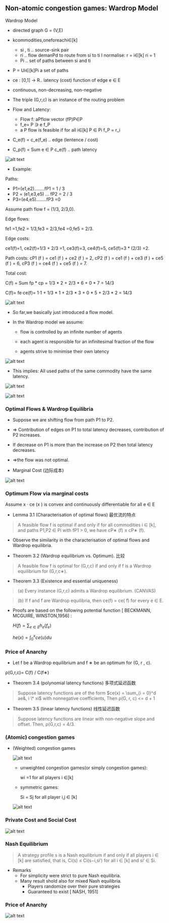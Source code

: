 ## Non-atomic congestion games: Wardrop Model

Wardrop Model

- directed graph G = (V,E)

- kcommodities,oneforeachi∈[k]

  - si , ti .. source-sink pair
  - ri .. flow demanPd to route from si to ti I normalise: r = i∈[k] ri = 1
  - Pi .. set of paths between si and ti

- P = Ui∈[k]Pi a set of paths

- ce : [0,1] → R.. latency (cost) function of edge e ∈ E

- continuous, non-decreasing, non-negative

- The triple (G,r,c) is an instance of the routing problem

- Flow and Latency:

  - Flow f: aPflow vector (fP)P∈P
  - f_e= P ∋ e f_P
  - a P flow is feasible if for all i∈[k] P ∈ Pi f_P = r_i

- C_e(f) = c_e(f_e) .. edge (lentence / cost)

- C_p(f) = Sum e ∈ P c_e(f) .. path latency

![alt text](images/image_7.png)

- Example:

Paths:

- P1=(e1,e2)........fP1 = 1 / 3
- P2 = (e1,e3,e5) ... fP2 = 2 / 3
- P3=(e4,e5)........fP3 =0

Assume path flow f = (1/3, 2/3,0).

Edge flows:

fe1 =1,fe2 = 1/3,fe3 = 2/3,fe4 =0,fe5 = 2/3.

Edge costs:

ce1(f)=1, ce2(f)=1/3 + 2/3 =1, ce3(f)=3, ce4(f)=5, ce5(f)=3 \* (2/3) =2.

Path costs:
cP1 (f ) = ce1 (f ) + ce2 (f ) = 2, cP2 (f ) = ce1 (f ) + ce3 (f ) + ce5 (f ) = 6,
cP3 (f ) = ce4 (f ) + ce5 (f ) = 7.

Total cost:

C(f) = Sum fp \* cp = 1/3 \* 2 + 2/3 \* 6 + 0 \* 7 = 14/3

C(f)= fe·ce(f)= 1·1 + 1/3 \* 1 + 2/3 \* 3 + 0 \* 5 + 2/3 \* 2 = 14/3

![alt text](images/image_8.png)

- So far,we basically just introduced a flow model.

- In the Wardrop model we assume:

  - flow is controlled by an infinite number of agents

  - each agent is responsible for an infinitesimal fraction of the flow

  - agents strive to minimise their own latency

![alt text](images/image_9.png)

- This implies: All used paths of the same commodity have the same latency.

![alt text](images/image_10.png)

![alt text](images/image_11.png)

### Optimal Flows & Wardrop Equilibria

- Suppose we are shifting flow from path P1 to P2.
- ⇒ Contribution of edges on P1 to total latency decreases, contribution of P2 increases.
- If decrease on P1 is more than the increase on P2 then total latency decreases.
- ⇒the flow was not optimal.

- Marginal Cost (边际成本)

![alt text](images/image_12.png)

### Optimum Flow via marginal costs

Assume x · ce (x ) is convex and continuously differentiable for all e ∈ E

- Lemma 3.1 (Characterisation of optimal flows) 最优流的特点

> A feasible flow f is optimal if and only if for all commodities i ∈ [k], and paths P1,P2 ∈ Pi with fP1 \> 0, we have cP∗ (f) ≤ cP∗ (f).

- Observe the similarity in the characterisation of optimal flows and Wardrop equilibria.

- Theorem 3.2 (Wardrop equilibrium vs. Optimum). 比较

> A feasible flow f is optimal for (G,r,c) if and only if f is a Wardrop equilibrium for (G,r,c∗).

- Theorem 3.3 (Existence and essential uniqueness)

> (a) Every instance (G,r,c) admits a Wardrop equilibrium. (CANVAS)

> (b) If f and ̃f are Wardrop equilibria, then ce(f) = ce( ̃f) for every e ∈ E.

- Proofs are based on the following potential function [ BECKMANN, MCGUIRE, WINSTON,1956] :

  $H(f) = \sum_{e ∈ E} h_e(f_e)$

  $he(x) = \int_0^x ce(u) du$

### Price of Anarchy

- Let f be a Wardrop equilibrium and f ∗ be an optimum for (G, r , c).

ρ(G,r,c)= C(f) / C(f∗)

- Theorem 3.4 (polynomial latency functions) 多项式延迟函数

> Suppose latency functions are of the form $ce(x) = \sum_{i = 0}^d ae&, i \* xi$ with nonnegative coefficients, Then ρ(G, r, c) <= d + 1

- Theorem 3.5 (linear latency functions) 线性延迟函数

> Suppose latency functions are linear with non-negative slope and offset. Then, ρ(G,r,c) = 4/3.

### (Atomic) congestion games

- (Weighted) congestion games

  ![alt text](images/image_13.png)

  - unweighted congestion games(or simply congestion games):

    wi =1 for all players i ∈[k]

  - symmetric games:

    Si = Sj for all player i,j ∈ [k]

  ![alt text](images/image_14.png)

### Private Cost and Social Cost

![alt text](images/image_15.png)

### Nash Equilibrium

> A strategy profile s is a Nash equilibrium if and only if all players i ∈ [k] are satisfied, that is, Ci(s) ≤ Ci(s−i,si′) for all i ∈ [k] and si′ ∈ Si.

- Remarks
  - For simplicity were strict to pure Nash equilibria.
  - Many result shold also for mixed Nash equilibria.
    - Players randomize over their pure strategies
    - Guaranteed to exist [ NASH, 1951]

### Price of Anarchy

![alt text](images/image_16.png)
